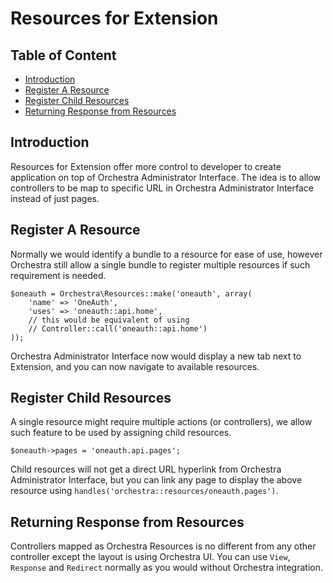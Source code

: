 # Resources for Extension

## Table of Content

- [Introduction](#introduction)
- [Register A Resource](#register)
- [Register Child Resources](#register-child)
- [Returning Response from Resources](#returning-response)

<a name="introduction"></a>
## Introduction

Resources for Extension offer more control to developer to create application on top of Orchestra Administrator Interface. The idea is to 
allow controllers to be map to specific URL in Orchestra Administrator Interface instead of just pages.

<a name="register"></a>
## Register A Resource

Normally we would identify a bundle to a resource for ease of use, however Orchestra still allow a single bundle to register multiple resources 
if such requirement is needed.

	$oneauth = Orchestra\Resources::make('oneauth', array(
		'name' => 'OneAuth',
		'uses' => 'oneauth::api.home', 
		// this would be equivalent of using 
		// Controller::call('oneauth::api.home')
	));

Orchestra Administrator Interface now would display a new tab next to Extension, and you can now navigate to available resources.

<a name="register-child"></a>
## Register Child Resources

A single resource might require multiple actions (or controllers), we allow such feature to be used by assigning child resources.

	$oneauth->pages = 'oneauth.api.pages';

Child resources will not get a direct URL hyperlink from Orchestra Administrator Interface, but you can link any page to display the above 
resource using `handles('orchestra::resources/oneauth.pages')`.

<a name="returning-response"></a>
## Returning Response from Resources

Controllers mapped as Orchestra Resources is no different from any other controller except the layout is using Orchestra UI. 
You can use `View`, `Response` and `Redirect` normally as you would without Orchestra integration.


